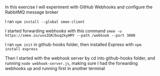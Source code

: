 In this exercise I will experiment with GitHub Webhooks and configure the RabbitMQ message broker

I ran `npm install --global smee-client`

I started forwarding webhooks with this command `smee -u https://smee.io/uxxZGRJbuq2kyHMY --path /webhook --port 3000`

I ran `npm init` in github-hooks folder, then installed Express with `npm install express`

Then I started with the webhook server by cd into github-hooks folder, and running `node webhook-server.js`, making sure I had the forwarding webhooks up and running first in another terminal

